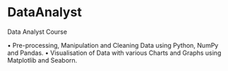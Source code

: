# DataAnalyst
Data Analyst Course


• Pre-processing, Manipulation and Cleaning Data using Python, NumPy and Pandas.
• Visualisation of Data with various Charts and Graphs using Matplotlib and Seaborn.
